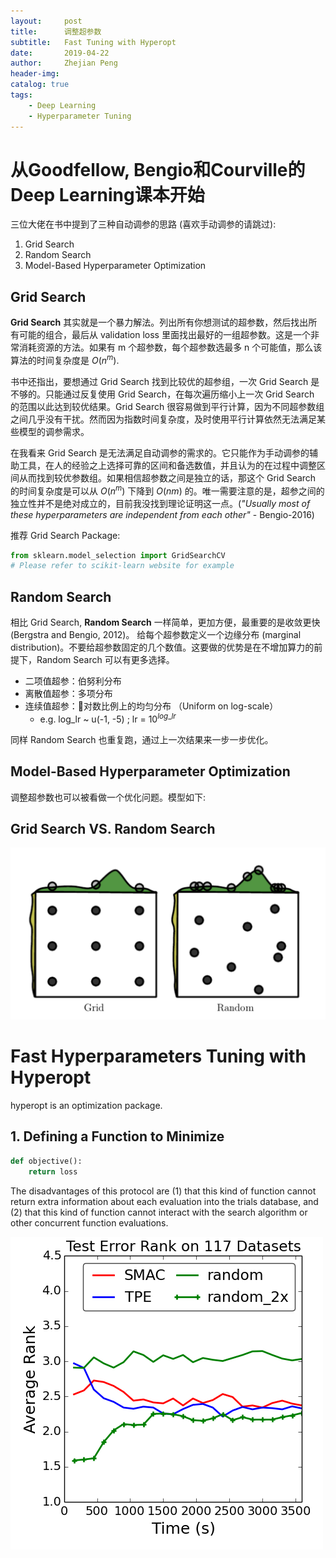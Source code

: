 ```yaml
---
layout:     post
title:      调整超参数
subtitle:   Fast Tuning with Hyperopt 
date:       2019-04-22
author:     Zhejian Peng
header-img: 
catalog: true
tags:
    - Deep Learning
    - Hyperparameter Tuning
---
```


<script src='https://cdnjs.cloudflare.com/ajax/libs/mathjax/2.7.5/MathJax.js?config=TeX-MML-AM_CHTML' async></script>

# 从Goodfellow, Bengio和Courville的Deep Learning课本开始

三位大佬在书中提到了三种自动调参的思路 (喜欢手动调参的请跳过):

1. Grid Search
2. Random Search
3. Model-Based Hyperparameter Optimization

## Grid Search
**Grid Search** 其实就是一个暴力解法。列出所有你想测试的超参数，然后找出所有可能的组合，最后从 validation loss 里面找出最好的一组超参数。这是一个非常消耗资源的方法。如果有 m 个超参数，每个超参数选最多 n 个可能值，那么该算法的时间复杂度是 ${O(n^m)}$. 

书中还指出，要想通过 Grid Search 找到比较优的超参组，一次 Grid Search 是不够的。只能通过反复使用 Grid Search，在每次遍历缩小上一次 Grid Search 的范围以此达到较优结果。Grid Search 很容易做到平行计算，因为不同超参数组之间几乎没有干扰。然而因为指数时间复杂度，及时使用平行计算依然无法满足某些模型的调参需求。

在我看来 Grid Search 是无法满足自动调参的需求的。它只能作为手动调参的辅助工具，在人的经验之上选择可靠的区间和备选数值，并且认为的在过程中调整区间从而找到较优参数组。如果相信超参数之间是独立的话，那这个 Grid Search 的时间复杂度是可以从 ${O(n^m)}$ 下降到 ${O(nm)}$ 的。唯一需要注意的是，超参之间的独立性并不是绝对成立的，目前我没找到理论证明这一点。(*"Usually most of these hyperparameters are independent from each other"* - Bengio-2016)

推荐 Grid Search Package: 
```python
from sklearn.model_selection import GridSearchCV
# Please refer to scikit-learn website for example
```

## Random Search
相比 Grid Search, **Random Search** 一样简单，更加方便，最重要的是收敛更快(Bergstra and Bengio, 2012)。
给每个超参数定义一个边缘分布 (marginal distribution)。不要给超参数固定的几个数值。这要做的优势是在不增加算力的前提下，Random Search 可以有更多选择。
- 二项值超参：伯努利分布
- 离散值超参：多项分布
- 连续值超参：对数比例上的均匀分布 （Uniform on log-scale）
  - e.g. log_lr ~ u(-1, -5) ; lr = ${10^{log\_lr}}$

同样 Random Search 也重复跑，通过上一次结果来一步一步优化。

## Model-Based Hyperparameter Optimization
调整超参数也可以被看做一个优化问题。模型如下:



## Grid Search VS. Random Search
![](https://raw.githubusercontent.com/JazzikPeng/jazzikpeng.github.io/master/_posts/img/Grid_Random.png)


# Fast Hyperparameters Tuning with Hyperopt
hyperopt is an optimization package. 

## 1. Defining a Function to Minimize
```python
def objective():
    return loss
```
The disadvantages of this protocol are (1) that this kind of function cannot return extra information about each evaluation into the trials database, and (2) that this kind of function cannot interact with the search algorithm or other concurrent function evaluations.



![](./img/hyperband_rank_chart.png)
